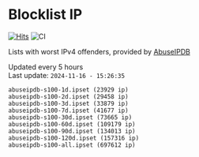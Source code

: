 # Blocklist IP

[![Hits](https://hits.seeyoufarm.com/api/count/incr/badge.svg?url=https%3A%2F%2Fgithub.com%2Fborestad%2Fblocklist-ip%2F&count_bg=%2379C83D&title_bg=%23555555&icon=&icon_color=%23E7E7E7&title=hits&edge_flat=false)](https://hits.seeyoufarm.com)  ![CI](https://img.shields.io/github/workflow/status/borestad/blocklist-ip/CI?style=flat-square)

Lists with worst IPv4 offenders, provided by [AbuseIPDB](https://www.abuseipdb.com/)

<!-- FOOTER-PLACEHOLDER -->
Updated every 5 hours<br>
Last update: `2024-11-16 - 15:26:35`
```
abuseipdb-s100-1d.ipset (23929 ip)
abuseipdb-s100-2d.ipset (29458 ip)
abuseipdb-s100-3d.ipset (33879 ip)
abuseipdb-s100-7d.ipset (41677 ip)
abuseipdb-s100-30d.ipset (73665 ip)
abuseipdb-s100-60d.ipset (109179 ip)
abuseipdb-s100-90d.ipset (134013 ip)
abuseipdb-s100-120d.ipset (157316 ip)
abuseipdb-s100-all.ipset (697612 ip)
```
